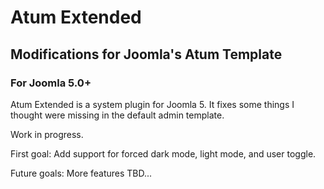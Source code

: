 # Atum Extended
## Modifications for Joomla's Atum Template
### For Joomla 5.0+

Atum Extended is a system plugin for Joomla 5. It fixes some things I thought were missing in the default admin template.

Work in progress.

First goal: Add support for forced dark mode, light mode, and user toggle.

Future goals: More features TBD...